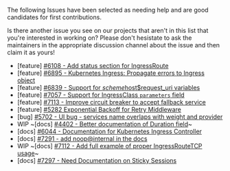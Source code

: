 The following Issues have been selected as needing help and are good candidates for first contributions.

Is there another issue you see on our projects that aren't in this list that you're interested in working on? Please don't hesistate to ask the maintainers in the appropriate discussion channel about the issue and then claim it as yours!

- [feature] [#6108 - Add status section for IngressRoute](https://github.com/traefik/traefik/issues/6108)
- [feature] [#6895 - Kubernetes Ingress: Propagate errors to Ingress object](https://github.com/traefik/traefik/issues/6895)
- [feature] [#6839 - Support for $scheme$host$request_uri variables](https://github.com/traefik/traefik/issues/6839)
- [feature] [#7057 - Support for IngressClass `parameters` field](https://github.com/traefik/traefik/issues/7057)
- [feature] [#7113 - Improve circuit breaker to accept fallback service](https://github.com/traefik/traefik/issues/7113)
- [feature] [#5282 Exponential Backoff for Retry Middleware](https://github.com/traefik/traefik/issues/5282)
- [bug] [#5702 - UI bug - services name overlaps with weight and provider](https://github.com/traefik/traefik/issues/5702)
- WIP ~[docs] [#4402 - Better documentation of Duration field](https://github.com/traefik/traefik/issues/4402)~
- [docs] [#6044 - Documentation for Kubernetes Ingress Controller](https://github.com/traefik/traefik/issues/6044)
- [docs] [#7291 - add noop@internal in the docs](https://github.com/traefik/traefik/issues/7291)
- WIP ~[docs] [#7112 - Add full example of proper IngressRouteTCP usage](https://github.com/traefik/traefik/issues/7112)~
- [docs] [#7297 - Need Documentation on Sticky Sessions](https://github.com/traefik/traefik/issues/7297)
